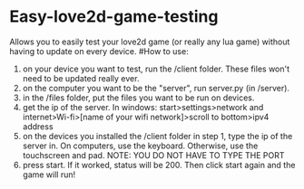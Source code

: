 # Easy-love2d-game-testing
Allows you to easily test your love2d game (or really any lua game) without having to update on every device.
#How to use:
1. on your device you want to test, run the /client folder. These files won't need to be updated really ever.
2. on the computer you want to be the "server", run server.py (in /server).
3. in the /files folder, put the files you want to be run on devices.
4. get the ip of the server. In windows: start>settings>network and internet>Wi-fi>[name of your wifi network]>scroll to bottom>ipv4 address
5. on the devices you installed the /client folder in step 1, type the ip of the server in. On computers, use the keyboard. Otherwise, use the touchscreen and pad.
NOTE: YOU DO NOT HAVE TO TYPE THE PORT
6. press start. If it worked, status will be 200. Then click start again and the game will run!
